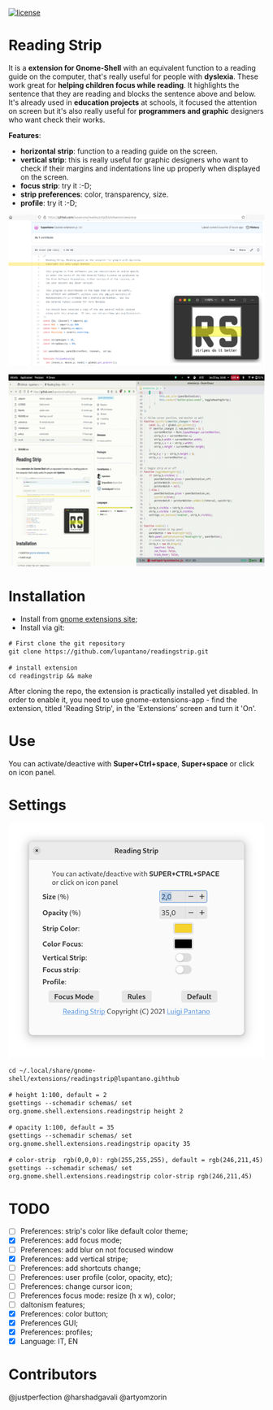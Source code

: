 [![license](https://img.shields.io/badge/license-GPLv3-green.svg)](LICENSE)

# Reading Strip
It is a **extension for Gnome-Shell** with an equivalent function to a reading guide on the computer, that's really useful for people with **dyslexia**. 
These work great for **helping children focus while reading**. It highlights the sentence that they are reading and blocks the sentence above and below. It's already used in **education projects** at schools, it focused the attention on screen but it's also really useful for **programmers and graphic** designers who want check their works.

**Features**:
- **horizontal strip**: function to a reading guide on the screen.
- **vertical strip**: this is really useful for graphic designers who want to check if their margins and indentations line up properly when displayed on the screen.
- **focus strip**: try it :-D;
- **strip preferences**: color, transparency, size.
- **profile**: try it :-D;

![Sample](img/sample_1.png)

![Video Sample](img/sample.gif)

# Installation
* Install from [gnome extensions site](https://extensions.gnome.org/extension/4419/reading-strip/);
* Install via git:
```
# First clone the git repository
git clone https://github.com/lupantano/readingstrip.git

# install extension
cd readingstrip && make
```

After cloning the repo, the extension is practically installed yet disabled. In order to enable it, you need to use gnome-extensions-app - find the extension, titled 'Reading Strip', in the 'Extensions' screen and turn it 'On'.

# Use
You can activate/deactive with **Super+Ctrl+space**, **Super+space** or click on icon panel.

# Settings
![Sample](img/sample_2.png)

```
cd ~/.local/share/gnome-shell/extensions/readingstrip@lupantano.gihthub

# height 1:100, default = 2
gsettings --schemadir schemas/ set org.gnome.shell.extensions.readingstrip height 2

# opacity 1:100, default = 35
gsettings --schemadir schemas/ set org.gnome.shell.extensions.readingstrip opacity 35

# color-strip  rgb(0,0,0): rgb(255,255,255), default = rgb(246,211,45)
gsettings --schemadir schemas/ set org.gnome.shell.extensions.readingstrip color-strip rgb(246,211,45)
```

# TODO
- [ ] Preferences: strip's color like default color theme;
- [x] Preferences: add focus mode;
- [ ] Preferences: add blur on not focused window 
- [x] Preferences: add vertical stripe;
- [ ] Preferences: add shortcuts change;
- [ ] Preferences: user profile (color, opacity, etc);
- [ ] Preferences: change cursor icon;
- [ ] Preferences focus mode: resize (h x w), color;
- [ ] daltonism features;
- [x] Preferences: color button;
- [x] Preferences GUI;
- [X] Preferences: profiles;
- [x] Language: IT, EN

# Contributors
@justperfection
@harshadgavali
@artyomzorin
